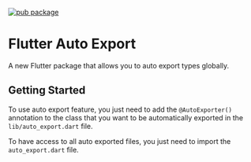 [![pub package](https://img.shields.io/pub/v/flutter_auto_export.svg)](https://pub.dev/packages/flutter_auto_export)
# Flutter Auto Export

A new Flutter package that allows you to auto export types globally.

## Getting Started

To use auto export feature, you just need to add the `@AutoExporter()` annotation to the class that you want to be automatically exported in the `lib/auto_export.dart` file.

To have access to all auto exported files, you just need to import the `auto_export.dart` file.
